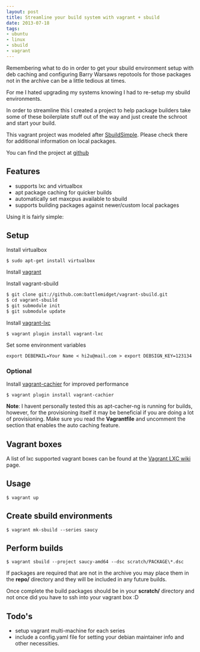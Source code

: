 ```yaml
---
layout: post
title: Streamline your build system with vagrant + sbuild
date: 2013-07-18
tags:
- ubuntu
- linux
- sbuild
- vagrant
---
```

Remembering what to do in order to get your sbuild environment setup
with deb caching and configuring Barry Warsaws repotools for those
packages not in the archive can be a little tedious at times.

For me I hated upgrading my systems knowing I had to re-setup my
sbuild environments.

In order to streamline this I created a project to help package
builders take some of these boilerplate stuff out of the way and just
create the schroot and start your build.

This vagrant project was modeled after
[SbuildSimple](https://wiki.ubuntu.com/SimpleSbuild). Please check
there for additional information on local packages.

You can find the project at
[github](https://github.com/battlemidget/vagrant-sbuild)

## Features

*   supports lxc and virtualbox
*   apt package caching for quicker builds
*   automatically set maxcpus available to sbuild
*   supports building packages against newer/custom local packages

Using it is fairly simple:

## Setup

Install virtualbox

`$ sudo apt-get install virtualbox`

Install [vagrant](http://downloads.vagrantup.com/)

Install vagrant-sbuild

```bash
$ git clone git://github.com:battlemidget/vagrant-sbuild.git 
$ cd vagrant-sbuild 
$ git submodule init 
$ git submodule update
```

Install [vagrant-lxc](https://github.com/fgrehm/vagrant-lxc)

`$ vagrant plugin install vagrant-lxc`

Set some environment variables

`export DEBEMAIL=Your Name < hi2u@mail.com > export DEBSIGN_KEY=123134`

### Optional

Install [vagrant-cachier](https://github.com/fgrehm/vagrant-cachier) for improved performance

`$ vagrant plugin install vagrant-cachier`

**Note**: I havent personally tested this as apt-cacher-ng is running
  for builds, however, for the provisioning itself it may be
  beneficial if you are doing a lot of provisioning. Make sure you
  read the **Vagrantfile** and uncomment the section that enables the
  auto caching feature.

## Vagrant boxes

A list of lxc supported vagrant boxes can be found at the
[Vagrant LXC wiki](https://github.com/fgrehm/vagrant-lxc/wiki/Base-boxes)
page.

## Usage

`$ vagrant up`

## Create sbuild environments

`$ vagrant mk-sbuild --series saucy`

## Perform builds

`$ vagrant sbuild --project saucy-amd64 --dsc scratch/PACKAGE\*.dsc`

If packages are required that are not in the archive you may place
them in the **repo/** directory and they will be included in any
future builds.

Once complete the build packages should be in your **scratch/**
directory and not once did you have to ssh into your vagrant box :D

## Todo's

*   setup vagrant multi-machine for each series
*   include a config.yaml file for setting your debian maintainer info and other necessities.
